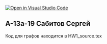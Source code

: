 [![Open in Visual Studio Code](https://classroom.github.com/assets/open-in-vscode-f059dc9a6f8d3a56e377f745f24479a46679e63a5d9fe6f495e02850cd0d8118.svg)](https://classroom.github.com/online_ide?assignment_repo_id=7530078&assignment_repo_type=AssignmentRepo)
## А-13а-19 Сабитов Сергей
Код для графов находится в HW1_source.tex
